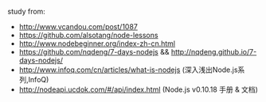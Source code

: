 study from:
* http://www.vcandou.com/post/1087
* https://github.com/alsotang/node-lessons
* http://www.nodebeginner.org/index-zh-cn.html
* https://github.com/nqdeng/7-days-nodejs && http://nqdeng.github.io/7-days-nodejs/
* http://www.infoq.com/cn/articles/what-is-nodejs (深入浅出Node.js系列,InfoQ)
* http://nodeapi.ucdok.com/#/api/index.html (Node.js v0.10.18 手册 & 文档)